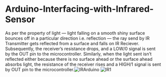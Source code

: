 # Arduino-Interfacing-with-Infrared-Sensor

As per the property of light — light falling on a smooth shiny surface bounces off in a particular direction i.e. reflection — the ray send by IR Transmitter gets reflected from a surface and falls on IR Reciever. Subsequently, the receiver’s resistance drops, and a LOW/0 signal is sent by the OUT pin to the microcontroller.
Similarly, when the light sent isn’t reflected either because there is no surface ahead or the surface ahead absorbs light, the resistance of the receiver rises and a HIGH/1 signal is sent by OUT pin to the microcontroller.![IRArduino](https://user-images.githubusercontent.com/6374773/208240903-a1a21160-ce12-40e1-84e4-5de830f272a3.png)
![IR1](https://user-images.githubusercontent.com/6374773/208240908-c3b7f413-0b24-42a4-8b61-68295e060a1c.png)
